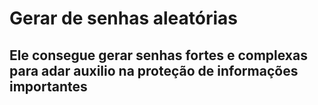 # Gerar de senhas aleatórias
## Ele consegue gerar senhas fortes e complexas para adar auxilio na proteção de informações importantes
